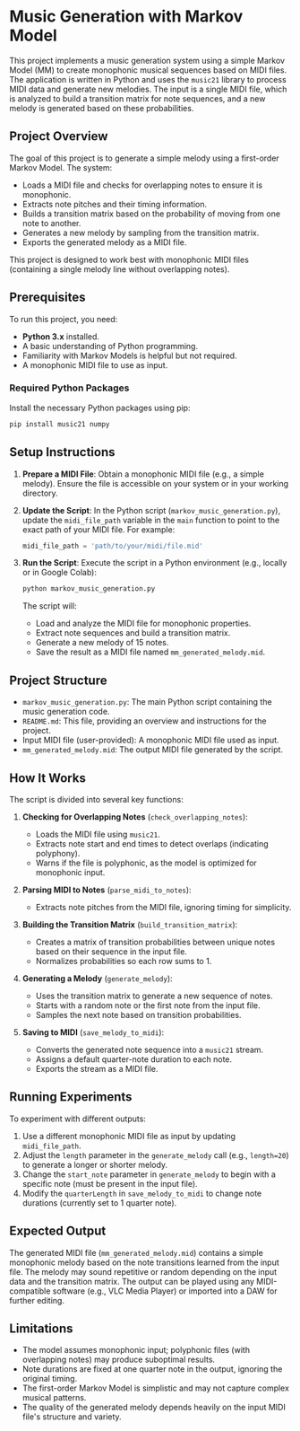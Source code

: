 # Music Generation with Markov Model

This project implements a music generation system using a simple Markov Model (MM) to create monophonic musical sequences based on MIDI files. The application is written in Python and uses the `music21` library to process MIDI data and generate new melodies. The input is a single MIDI file, which is analyzed to build a transition matrix for note sequences, and a new melody is generated based on these probabilities.

## Project Overview

The goal of this project is to generate a simple melody using a first-order Markov Model. The system:

- Loads a MIDI file and checks for overlapping notes to ensure it is monophonic.
- Extracts note pitches and their timing information.
- Builds a transition matrix based on the probability of moving from one note to another.
- Generates a new melody by sampling from the transition matrix.
- Exports the generated melody as a MIDI file.

This project is designed to work best with monophonic MIDI files (containing a single melody line without overlapping notes).

## Prerequisites

To run this project, you need:

- **Python 3.x** installed.
- A basic understanding of Python programming.
- Familiarity with Markov Models is helpful but not required.
- A monophonic MIDI file to use as input.

### Required Python Packages

Install the necessary Python packages using pip:

```bash
pip install music21 numpy
```

## Setup Instructions

1. **Prepare a MIDI File**: Obtain a monophonic MIDI file (e.g., a simple melody). Ensure the file is accessible on your system or in your working directory.

2. **Update the Script**: In the Python script (`markov_music_generation.py`), update the `midi_file_path` variable in the `main` function to point to the exact path of your MIDI file. For example:

   ```python
   midi_file_path = 'path/to/your/midi/file.mid'
   ```

3. **Run the Script**: Execute the script in a Python environment (e.g., locally or in Google Colab):

   ```bash
   python markov_music_generation.py
   ```

   The script will:
   - Load and analyze the MIDI file for monophonic properties.
   - Extract note sequences and build a transition matrix.
   - Generate a new melody of 15 notes.
   - Save the result as a MIDI file named `mm_generated_melody.mid`.

## Project Structure

- `markov_music_generation.py`: The main Python script containing the music generation code.
- `README.md`: This file, providing an overview and instructions for the project.
- Input MIDI file (user-provided): A monophonic MIDI file used as input.
- `mm_generated_melody.mid`: The output MIDI file generated by the script.

## How It Works

The script is divided into several key functions:

1. **Checking for Overlapping Notes** (`check_overlapping_notes`):
   - Loads the MIDI file using `music21`.
   - Extracts note start and end times to detect overlaps (indicating polyphony).
   - Warns if the file is polyphonic, as the model is optimized for monophonic input.

2. **Parsing MIDI to Notes** (`parse_midi_to_notes`):
   - Extracts note pitches from the MIDI file, ignoring timing for simplicity.

3. **Building the Transition Matrix** (`build_transition_matrix`):
   - Creates a matrix of transition probabilities between unique notes based on their sequence in the input file.
   - Normalizes probabilities so each row sums to 1.

4. **Generating a Melody** (`generate_melody`):
   - Uses the transition matrix to generate a new sequence of notes.
   - Starts with a random note or the first note from the input file.
   - Samples the next note based on transition probabilities.

5. **Saving to MIDI** (`save_melody_to_midi`):
   - Converts the generated note sequence into a `music21` stream.
   - Assigns a default quarter-note duration to each note.
   - Exports the stream as a MIDI file.

## Running Experiments

To experiment with different outputs:

1. Use a different monophonic MIDI file as input by updating `midi_file_path`.
2. Adjust the `length` parameter in the `generate_melody` call (e.g., `length=20`) to generate a longer or shorter melody.
3. Change the `start_note` parameter in `generate_melody` to begin with a specific note (must be present in the input file).
4. Modify the `quarterLength` in `save_melody_to_midi` to change note durations (currently set to 1 quarter note).

## Expected Output

The generated MIDI file (`mm_generated_melody.mid`) contains a simple monophonic melody based on the note transitions learned from the input file. The melody may sound repetitive or random depending on the input data and the transition matrix. The output can be played using any MIDI-compatible software (e.g., VLC Media Player) or imported into a DAW for further editing.

## Limitations

- The model assumes monophonic input; polyphonic files (with overlapping notes) may produce suboptimal results.
- Note durations are fixed at one quarter note in the output, ignoring the original timing.
- The first-order Markov Model is simplistic and may not capture complex musical patterns.
- The quality of the generated melody depends heavily on the input MIDI file's structure and variety.